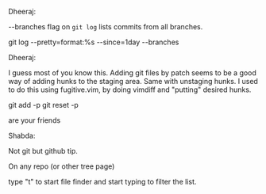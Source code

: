 Dheeraj:

--branches flag on `git log` lists commits from all branches.

git log --pretty=format:%s --since=1day --branches

Dheeraj:

I guess most of you know this. Adding git files by patch seems to be a good way of adding hunks to the staging area. Same with unstaging hunks. I used to do this using fugitive.vim, by doing vimdiff and "putting" desired hunks.

git add -p
git reset -p 

are your friends

Shabda:

Not git but github tip.

On any repo (or other tree page)

type "t" to start file finder and start typing to filter the list.